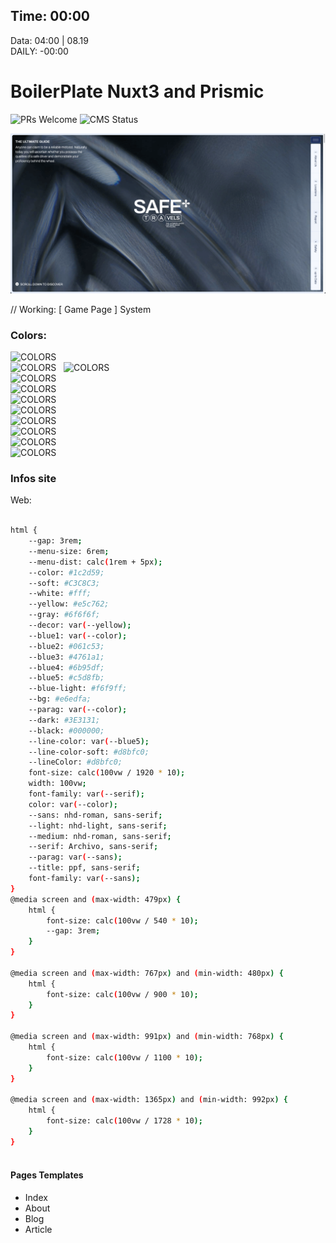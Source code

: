 ## Time: 00:00
Data: 04:00  | 08.19  
DAILY: -00:00
 

# BoilerPlate Nuxt3 and Prismic
![PRs Welcome](https://img.shields.io/badge/Building_Status-96%25-brightgreen)
![CMS Status](https://img.shields.io/badge/CMS-Progressing-brightgreen.svg?color=informational)

  
![Screenshot](./cover.png)

// Working: [ Game Page ] System

### Colors:


![COLORS](https://img.shields.io/badge/----color:-%231c2d59-%231c2d59)  
![COLORS](https://img.shields.io/badge/----soft:-%23C3C8C3-%23C3C8C3)   
![COLORS](https://img.shields.io/badge/----white:-%23ffffff-%23ffffff)  
![COLORS](https://img.shields.io/badge/----yellow:-%23e5c762-%23e5c762)  
![COLORS](https://img.shields.io/badge/----gray:-%236f6f6f-%236f6f6f)  
![COLORS](https://img.shields.io/badge/----blue2:-%23061c53-%23061c53)  
![COLORS](https://img.shields.io/badge/----blue3:-%234761a1-%234761a1)  
![COLORS](https://img.shields.io/badge/----blue4:-%236b95df-%236b95df)  
![COLORS](https://img.shields.io/badge/----blue5:-%23c5d8fb-%23c5d8fb)  
![COLORS](https://img.shields.io/badge/----bluelight:-%23f6f9ff-%23f6f9ff)  
![COLORS](https://img.shields.io/badge/----bg:-%23e6edfa-%23e6edfa)  
###	 Infos site
Web:
```bash 

html {
	--gap: 3rem;
	--menu-size: 6rem;
	--menu-dist: calc(1rem + 5px);
	--color: #1c2d59;
	--soft: #C3C8C3;
	--white: #fff;
	--yellow: #e5c762;
	--gray: #6f6f6f;
	--decor: var(--yellow);
	--blue1: var(--color);
	--blue2: #061c53;
	--blue3: #4761a1;
	--blue4: #6b95df;
	--blue5: #c5d8fb;
	--blue-light: #f6f9ff;
	--bg: #e6edfa;
	--parag: var(--color);
	--dark: #3E3131;
	--black: #000000;
	--line-color: var(--blue5);
	--line-color-soft: #d8bfc0;
	--lineColor: #d8bfc0;
	font-size: calc(100vw / 1920 * 10);
	width: 100vw;
	font-family: var(--serif);
	color: var(--color);  
	--sans: nhd-roman, sans-serif;
	--light: nhd-light, sans-serif;
	--medium: nhd-roman, sans-serif;
	--serif: Archivo, sans-serif;
	--parag: var(--sans);
	--title: ppf, sans-serif;
	font-family: var(--sans);
}
@media screen and (max-width: 479px) {
	html {
		font-size: calc(100vw / 540 * 10);
		--gap: 3rem;
	}
}

@media screen and (max-width: 767px) and (min-width: 480px) {
	html {
		font-size: calc(100vw / 900 * 10);
	}
}

@media screen and (max-width: 991px) and (min-width: 768px) {
	html {
		font-size: calc(100vw / 1100 * 10);
	}
}

@media screen and (max-width: 1365px) and (min-width: 992px) {
	html {
		font-size: calc(100vw / 1728 * 10);
	}
}



```

#### Pages Templates
<ul>
	<li>Index</li>
	<li>About</li>
	<li>Blog</li>
	<li>Article</li>
</ul>
